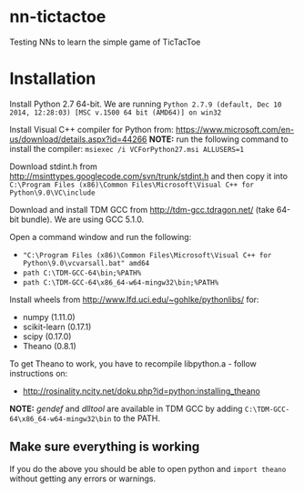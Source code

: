 # nn-tictactoe
Testing NNs to learn the simple game of TicTacToe


# Installation

Install Python 2.7 64-bit. We are running `Python 2.7.9 (default, Dec 10 2014, 12:28:03) [MSC v.1500 64 bit (AMD64)] on win32`

Install Visual C++ compiler for Python from: <https://www.microsoft.com/en-us/download/details.aspx?id=44266> **NOTE:** run the following command to install the compiler: `msiexec /i VCForPython27.msi ALLUSERS=1`

Download stdint.h from http://msinttypes.googlecode.com/svn/trunk/stdint.h and then copy it into `C:\Program Files (x86)\Common Files\Microsoft\Visual C++ for Python\9.0\VC\include`

Download and install TDM GCC from http://tdm-gcc.tdragon.net/ (take 64-bit bundle). We are using GCC 5.1.0.

Open a command window and run the following:

* `"C:\Program Files (x86)\Common Files\Microsoft\Visual C++ for Python\9.0\vcvarsall.bat" amd64`
* `path C:\TDM-GCC-64\bin;%PATH%`
* `path C:\TDM-GCC-64\x86_64-w64-mingw32\bin;%PATH%`

Install wheels from http://www.lfd.uci.edu/~gohlke/pythonlibs/ for:

* numpy (1.11.0)
* scikit-learn (0.17.1)
* scipy (0.17.0)
* Theano (0.8.1)

To get Theano to work, you have to recompile libpython.a - follow instructions on:

* http://rosinality.ncity.net/doku.php?id=python:installing_theano

**NOTE:** *gendef* and *dlltool* are available in TDM GCC by adding `C:\TDM-GCC-64\x86_64-w64-mingw32\bin` to the PATH.

## Make sure everything is working

If you do the above you should be able to open python and `import theano` without getting any errors or warnings.